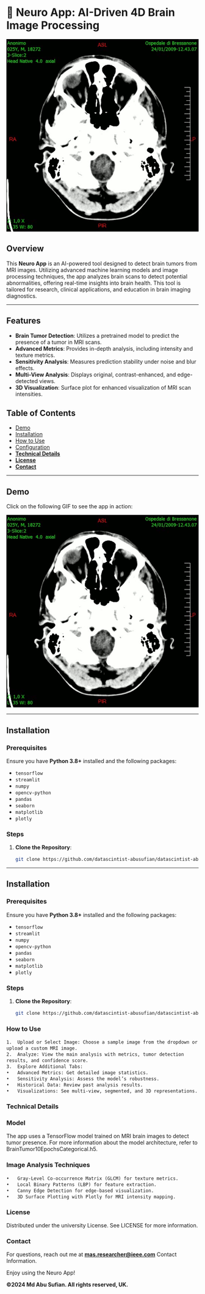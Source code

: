 # 🧠 Neuro App: AI-Driven 4D Brain Image Processing

![Brain Tumor Detection](https://github.com/datascintist-abusufian/datascintist-abusufian-Neuro-App-AI-driven-4D-brain-image-processing-on-standalone-platforms/blob/main/TAC_Brain_tumor_glioblastoma-Transverse_plane.gif?raw=true)

## Overview

This **Neuro App** is an AI-powered tool designed to detect brain tumors from MRI images. Utilizing advanced machine learning models and image processing techniques, the app analyzes brain scans to detect potential abnormalities, offering real-time insights into brain health. This tool is tailored for research, clinical applications, and education in brain imaging diagnostics.

---

## Features

- **Brain Tumor Detection**: Utilizes a pretrained model to predict the presence of a tumor in MRI scans.
- **Advanced Metrics**: Provides in-depth analysis, including intensity and texture metrics.
- **Sensitivity Analysis**: Measures prediction stability under noise and blur effects.
- **Multi-View Analysis**: Displays original, contrast-enhanced, and edge-detected views.
- **3D Visualization**: Surface plot for enhanced visualization of MRI scan intensities.

## Table of Contents

- [Demo](#demo)
- [Installation](#installation)
- [How to Use](#how-to-use)
- [Configuration](#configuration)
- [**Technical Details**](#technical-details)
- [**License**](#license)
- [**Contact**](#contact)

---

## Demo

Click on the following GIF to see the app in action:

![App Demo](https://github.com/datascintist-abusufian/datascintist-abusufian-Neuro-App-AI-driven-4D-brain-image-processing-on-standalone-platforms/blob/main/TAC_Brain_tumor_glioblastoma-Transverse_plane.gif?raw=true)

---

## Installation

### Prerequisites

Ensure you have **Python 3.8+** installed and the following packages:
- `tensorflow`
- `streamlit`
- `numpy`
- `opencv-python`
- `pandas`
- `seaborn`
- `matplotlib`
- `plotly`

### Steps

1. **Clone the Repository**:
   ```bash
   git clone https://github.com/datascintist-abusufian/datascintist-abusufian-Neuro-App-AI-driven-4D-brain-image-processing-on-standalone-platforms.git

---

## Installation

### Prerequisites

Ensure you have **Python 3.8+** installed and the following packages:
- `tensorflow`
- `streamlit`
- `numpy`
- `opencv-python`
- `pandas`
- `seaborn`
- `matplotlib`
- `plotly`

### Steps

1. **Clone the Repository**:
   ```bash
   git clone https://github.com/datascintist-abusufian/datascintist-abusufian-Neuro-App-AI-driven-4D-brain-image-processing-on-standalone-platforms.git

### How to Use

	1.	Upload or Select Image: Choose a sample image from the dropdown or upload a custom MRI image.
	2.	Analyze: View the main analysis with metrics, tumor detection results, and confidence score.
	3.	Explore Additional Tabs:
	•	Advanced Metrics: Get detailed image statistics.
	•	Sensitivity Analysis: Assess the model’s robustness.
	•	Historical Data: Review past analysis results.
	•	Visualizations: See multi-view, segmented, and 3D representations.

### Technical Details

### Model

The app uses a TensorFlow model trained on MRI brain images to detect tumor presence. For more information about the model architecture, refer to BrainTumor10EpochsCategorical.h5.

### Image Analysis Techniques

	•	Gray-Level Co-occurrence Matrix (GLCM) for texture metrics.
	•	Local Binary Patterns (LBP) for feature extraction.
	•	Canny Edge Detection for edge-based visualization.
	•	3D Surface Plotting with Plotly for MRI intensity mapping.

 ### License

Distributed under the university License. See LICENSE for more information.

### Contact

For questions, reach out me at **mas.researcher@ieee.com** Contact Information.

Enjoy using the Neuro App!

**©2024 Md Abu Sufian. All rights reserved, UK.**
   
